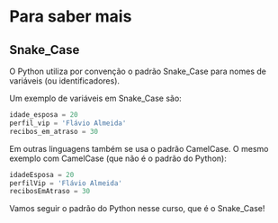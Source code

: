 # Para saber mais

## Snake_Case

O Python utiliza por convenção o padrão Snake_Case para nomes de variáveis (ou identificadores).

Um exemplo de variáveis em Snake_Case são:
``` py
idade_esposa = 20
perfil_vip = 'Flávio Almeida'
recibos_em_atraso = 30
```
Em outras linguagens também se usa o padrão CamelCase. O mesmo exemplo com CamelCase (que não é o padrão do Python):
``` py
idadeEsposa = 20
perfilVip = 'Flávio Almeida'
recibosEmAtraso = 30
```
Vamos seguir o padrão do Python nesse curso, que é o Snake_Case!
